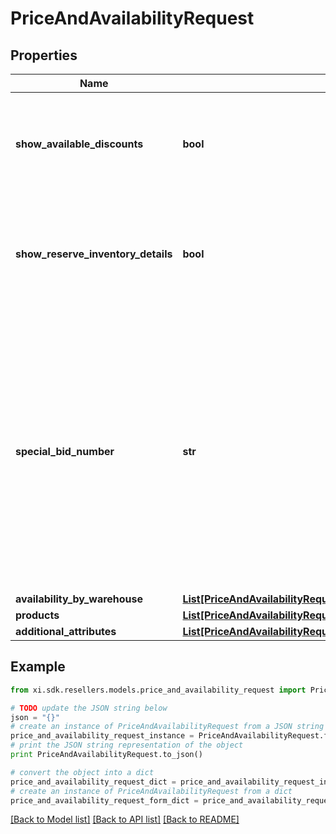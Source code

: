 # PriceAndAvailabilityRequest


## Properties

Name | Type | Description | Notes
------------ | ------------- | ------------- | -------------
**show_available_discounts** | **bool** | Boolean value that will display Discount details in the response when true. | [optional] 
**show_reserve_inventory_details** | **bool** | Boolean value that will display reserve inventory details in the response when true. | [optional] 
**special_bid_number** | **str** | Pre-approved special pricing/bid number provided to the reseller by the vendor for special pricing and discounts. Used to track the bid number where different line items have different bid numbers. | [optional] 
**availability_by_warehouse** | [**List[PriceAndAvailabilityRequestAvailabilityByWarehouseInner]**](PriceAndAvailabilityRequestAvailabilityByWarehouseInner.md) |  | [optional] 
**products** | [**List[PriceAndAvailabilityRequestProductsInner]**](PriceAndAvailabilityRequestProductsInner.md) |  | [optional] 
**additional_attributes** | [**List[PriceAndAvailabilityRequestAdditionalAttributesInner]**](PriceAndAvailabilityRequestAdditionalAttributesInner.md) |  | [optional] 

## Example

```python
from xi.sdk.resellers.models.price_and_availability_request import PriceAndAvailabilityRequest

# TODO update the JSON string below
json = "{}"
# create an instance of PriceAndAvailabilityRequest from a JSON string
price_and_availability_request_instance = PriceAndAvailabilityRequest.from_json(json)
# print the JSON string representation of the object
print PriceAndAvailabilityRequest.to_json()

# convert the object into a dict
price_and_availability_request_dict = price_and_availability_request_instance.to_dict()
# create an instance of PriceAndAvailabilityRequest from a dict
price_and_availability_request_form_dict = price_and_availability_request.from_dict(price_and_availability_request_dict)
```
[[Back to Model list]](../README.md#documentation-for-models) [[Back to API list]](../README.md#documentation-for-api-endpoints) [[Back to README]](../README.md)


